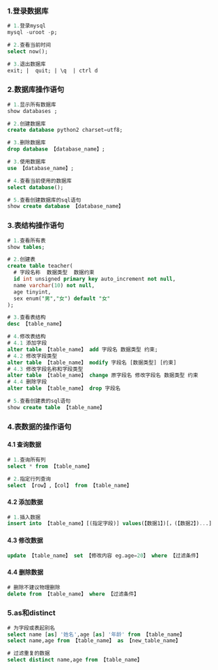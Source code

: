 ### 1.登录数据库

```sql
# 1.登录mysql
mysql -uroot -p;

# 2.查看当前时间
select now();

# 3.退出数据库
exit; |  quit; | \q  | ctrl d
```



### 2.数据库操作语句

```sql
# 1.显示所有数据库
show databases ;

# 2.创建数据库
create database python2 charset=utf8;

# 3.删除数据库
drop database 【database_name】;

# 3.使用数据库
use 【database_name】;

# 4.查看当前使用的数据库
select database();

# 5.查看创建数据库的sql语句
show create database 【database_name】
```



### 3.表结构操作语句

```sql
# 1.查看所有表
show tables;

# 2.创建表
create table teacher(
  # 字段名称  数据类型  数据约束
  id int unsigned primary key auto_increment not null,
  name varchar(10) not null,
  age tinyint,
  sex enum("男","女") default "女" 
);

# 3.查看表结构
desc 【table_name】

# 4.修改表结构
# 4.1 添加字段
alter table 【table_name】 add 字段名 数据类型 约束;
# 4.2 修改字段类型
alter table 【table_name】 modify 字段名 [数据类型] [约束]
# 4.3 修改字段名称和字段类型
alter table 【table_name】 change 原字段名 修改字段名 数据类型 约束
# 4.4 删除字段
alter table 【table_name】 drop 字段名

# 5.查看创建表的sql语句
show create table 【table_name】
```



### 4.表数据的操作语句

#### 4.1 查询数据

```sql
# 1.查询所有列
select * from 【table_name】

# 2.指定行列查询
select 【row】,【col】 from 【table_name】
```

#### 

#### 4.2 添加数据

```sql
# 1.插入数据
insert into 【table_name】[(指定字段)] values(【数据1】)[，(【数据2】)...]
```



#### 4.3 修改数据

```sql
update 【table_name】 set 【修改内容 eg.age=20】 where 【过滤条件】
```



#### 4.4 删除数据

```sql
# 删除不建议物理删除
delete from 【table_name】 where 【过滤条件】
```



### 5.as和distinct

```sql
# 为字段或表起别名
select name [as] '姓名',age [as] '年龄' from 【table_name】
select name,age from 【table_name】 as 【new_table_name】

# 过滤重复的数据
select distinct name,age from 【table_name】
```



